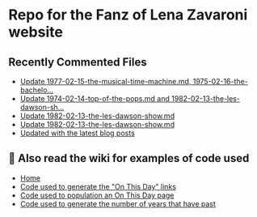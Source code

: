 # Repo for the Fanz of Lena Zavaroni website

## Recently Commented Files
<!-- BLOG-POST-LIST:START -->
- [Update 1977-02-15-the-musical-time-machine.md, 1975-02-16-the-bachelo…](https://github.com/FanzOfLenaZavaroni/fanzoflenazavaroni.github.io/commit/298b78ba116f4da342db140875c7eaa286e61d61)
- [Update 1974-02-14-top-of-the-pops.md and 1982-02-13-the-les-dawson-sh…](https://github.com/FanzOfLenaZavaroni/fanzoflenazavaroni.github.io/commit/cbeefa97b76e6089cca8baff4c5b5e4772e71e60)
- [Update 1982-02-13-the-les-dawson-show.md](https://github.com/FanzOfLenaZavaroni/fanzoflenazavaroni.github.io/commit/9bcd6587cacb497158a07a8c8ac6c7691a31b9f9)
- [Update 1982-02-13-the-les-dawson-show.md](https://github.com/FanzOfLenaZavaroni/fanzoflenazavaroni.github.io/commit/9d48e8e457cc8d77cc8a99ba951e6a1943e841d1)
- [Updated with the latest blog posts](https://github.com/FanzOfLenaZavaroni/fanzoflenazavaroni.github.io/commit/f8501fc02ae2c9923d940f1732ffdde635b9dbc8)
<!-- BLOG-POST-LIST:END -->

## :notebook: Also read the wiki for examples of code used
* [Home](https://github.com/FanzOfLenaZavaroni/fanzoflenazavaroni.github.io/wiki)
* [Code used to generate the "On This Day" links](https://github.com/FanzOfLenaZavaroni/fanzoflenazavaroni.github.io/wiki/On-This-Day-Code)
* [Code used to population an On This Day page](https://github.com/FanzOfLenaZavaroni/fanzoflenazavaroni.github.io/wiki/Code-used-to-population-an-On-This-Day-page)
* [Code used to generate the number of years that have past](https://github.com/FanzOfLenaZavaroni/fanzoflenazavaroni.github.io/wiki/Number-of-years-gone-by-code)
